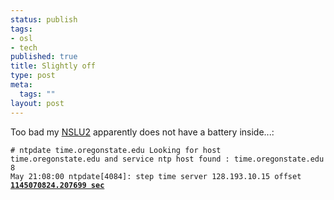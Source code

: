 ```yaml
--- 
status: publish
tags: 
- osl
- tech
published: true
title: Slightly off
type: post
meta: 
  tags: ""
layout: post
---
```

Too bad my <a href="/2005/12/16/nslu2-linux-usb-harddrive-spindown/">NSLU2</a> apparently does not have a battery inside...:

<code># ntpdate time.oregonstate.edu
Looking for host time.oregonstate.edu and service ntp
host found : time.oregonstate.edu
 8 May 21:08:00 ntpdate[4084]: step time server 128.193.10.15 
 offset <strong><u>1145070824.207699 sec</u></strong>
</code>
